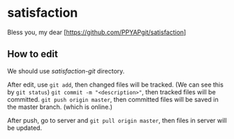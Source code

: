 # satisfaction
Bless you, my dear
[https://github.com/PPYAPgit/satisfaction]

## How to edit
We should use *satisfaction-git* directory.

After edit, use
`git add`, then changed files will be tracked. (We can see this by `git status`)
`git commit -m "<description>"`, then tracked files will be committed.
`git push origin master`, then committed files will be saved in the master branch. (which is online.)

After push, go to server and
`git pull origin master`, then files in server will be updated.
